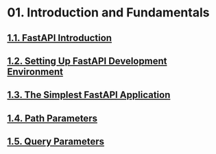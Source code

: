 # 01. Introduction and Fundamentals

## [1.1. FastAPI Introduction](./1.1__FastAPI-Introduction/ReadMe.md)

## [1.2. Setting Up FastAPI Development Environment](./1.2__Setting-Up-FastAPI-Development-Environment/ReadMe.md)

## [1.3. The Simplest FastAPI Application](./1.3__The-Simplest-FastAPI-Application/ReadMe.md)

## [1.4. Path Parameters](./1.4__Path-Parameters/ReadMe.md)

## [1.5. Query Parameters](./1.5__Query-Parameters/ReadMe.md)

